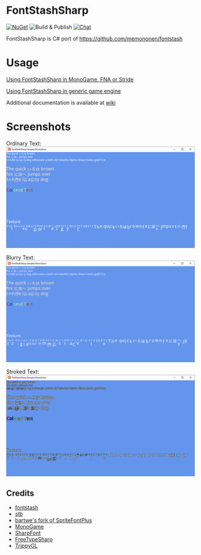 # FontStashSharp
[![NuGet](https://img.shields.io/nuget/v/FontStashSharp.svg)](https://www.nuget.org/packages/FontStashSharp/)
![Build & Publish](https://github.com/rds1983/FontStashSharp/workflows/Build%20&%20Publish/badge.svg)
[![Chat](https://img.shields.io/discord/628186029488340992.svg)](https://discord.gg/ZeHxhCY)

FontStashSharp is C# port of https://github.com/memononen/fontstash

# Usage
[Using FontStashSharp in MonoGame, FNA or Stride](https://github.com/rds1983/FontStashSharp/wiki/Using-FontStashSharp-in-MonoGame,-FNA-or-Stride)

[Using FontStashSharp in generic game engine](https://github.com/rds1983/FontStashSharp/wiki/Using-FontStashSharp-in-generic-game-engine)

Additional documentation is available at [wiki](https://github.com/rds1983/FontStashSharp/wiki)

# Screenshots
Ordinary Text:
![](/screenshots/simple.png)

Blurry Text:
![](/screenshots/blurry.png)

Stroked Text:
![](/screenshots/stroked.png)

## Credits
* [fontstash](https://github.com/memononen/fontstash)
* [stb](https://github.com/nothings/stb)
* [bartwe's fork of SpriteFontPlus](https://github.com/bartwe/SpriteFontPlus)
* [MonoGame](http://www.monogame.net/)
* [SharpFont](https://github.com/Robmaister/SharpFont)
* [FreeTypeSharp](https://github.com/ryancheung/FreeTypeSharp)
* [TrippyGL](https://github.com/SilkCommunity/TrippyGL)
